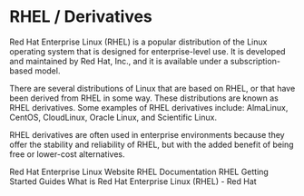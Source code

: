 # RHEL / Derivatives

Red Hat Enterprise Linux (RHEL) is a popular distribution of the Linux operating system that is designed for enterprise-level use. It is developed and maintained by Red Hat, Inc., and it is available under a subscription-based model.

There are several distributions of Linux that are based on RHEL, or that have been derived from RHEL in some way. These distributions are known as RHEL derivatives. Some examples of RHEL derivatives include: AlmaLinux, CentOS, CloudLinux, Oracle Linux, and Scientific Linux.

RHEL derivatives are often used in enterprise environments because they offer the stability and reliability of RHEL, but with the added benefit of being free or lower-cost alternatives.

<BadgeLink badgeText='Official Website' colorScheme='blue' href='https://www.redhat.com/en/technologies/linux-platforms/enterprise-linux'>Red Hat Enterprise Linux Website</BadgeLink>
<BadgeLink badgeText='Official Documentation' colorScheme='blue' href='https://access.redhat.com/documentation/en-us/red_hat_enterprise_linux/'>RHEL Documentation</BadgeLink>
<BadgeLink badgeText='Read' colorScheme='yellow' href='https://www.redhat.com/en/technologies/linux-platforms/enterprise-linux/get-started'>RHEL Getting Started Guides</BadgeLink>
<BadgeLink colorScheme='yellow' badgeText='Read' href='https://www.redhat.com/en/topics/linux/what-is-rhel'>What is Red Hat Enterprise Linux (RHEL) - Red Hat</BadgeLink>
